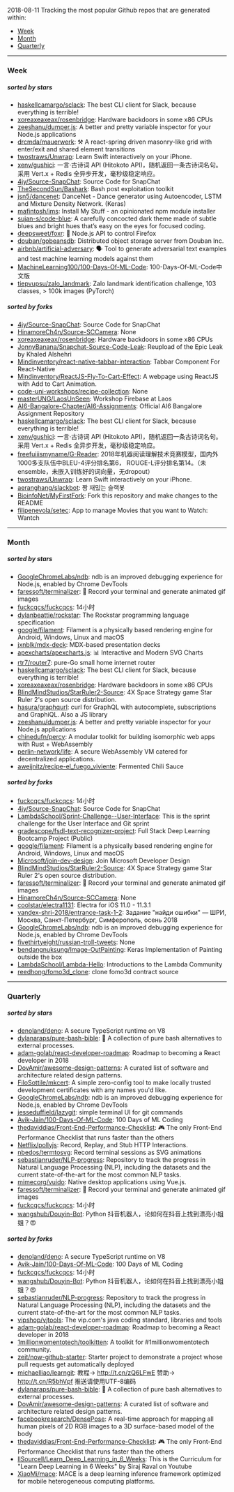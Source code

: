 2018-08-11
Tracking the most popular Github repos that are generated within: 
* [Week](https://github.com/polebug/github_trending_spider/blob/master/2018-08-11.md#week)
* [Month](https://github.com/polebug/github_trending_spider/blob/master/2018-08-11.md#month)
* [Quarterly](https://github.com/polebug/github_trending_spider/blob/master/2018-08-11.md#quarterly)
--- 
### Week 
##### sorted by stars 
* [haskellcamargo/sclack](https://github.com/haskellcamargo/sclack): The best CLI client for Slack, because everything is terrible!
* [xoreaxeaxeax/rosenbridge](https://github.com/xoreaxeaxeax/rosenbridge): Hardware backdoors in some x86 CPUs
* [zeeshanu/dumper.js](https://github.com/zeeshanu/dumper.js): A better and pretty variable inspector for your Node.js applications
* [drcmda/mauerwerk](https://github.com/drcmda/mauerwerk): ⚒  A react-spring driven masonry-like grid with enter/exit and shared element transitions
* [twostraws/Unwrap](https://github.com/twostraws/Unwrap): Learn Swift interactively on your iPhone.
* [xenv/gushici](https://github.com/xenv/gushici): 一言·古诗词 API (Hitokoto API)，随机返回一条古诗词名句。采用  Vert.x + Redis 全异步开发，毫秒级稳定响应。
* [4jy/Source-SnapChat](https://github.com/4jy/Source-SnapChat): Source Code for SnapChat
* [TheSecondSun/Bashark](https://github.com/TheSecondSun/Bashark): Bash post exploitation toolkit
* [jsn5/dancenet](https://github.com/jsn5/dancenet): DanceNet - Dance generator using Autoencoder, LSTM and Mixture Density Network. (Keras)
* [mafintosh/ims](https://github.com/mafintosh/ims): Install My Stuff - an opinionated npm module installer
* [sujan-s/code-blue](https://github.com/sujan-s/code-blue): A carefully concocted dark theme made of subtle blues and bright hues that’s easy on the eyes for focused coding.
* [deepsweet/foxr](https://github.com/deepsweet/foxr): 🦊 Node.js API to control Firefox
* [douban/gobeansdb](https://github.com/douban/gobeansdb): Distributed object storage server from Douban Inc. 
* [airbnb/artificial-adversary](https://github.com/airbnb/artificial-adversary): 🗣️ Tool to generate adversarial text examples and test machine learning models against them
* [MachineLearning100/100-Days-Of-ML-Code](https://github.com/MachineLearning100/100-Days-Of-ML-Code): 100-Days-Of-ML-Code中文版
* [tiepvupsu/zalo_landmark](https://github.com/tiepvupsu/zalo_landmark): Zalo landmark identification challenge, 103 classes, > 100k images (PyTorch)
##### sorted by forks 
* [4jy/Source-SnapChat](https://github.com/4jy/Source-SnapChat): Source Code for SnapChat
* [HinamoreCh4n/Source-SCCamera](https://github.com/HinamoreCh4n/Source-SCCamera): None
* [xoreaxeaxeax/rosenbridge](https://github.com/xoreaxeaxeax/rosenbridge): Hardware backdoors in some x86 CPUs
* [JonnyBanana/Snapchat-Source-Code-Leak](https://github.com/JonnyBanana/Snapchat-Source-Code-Leak): Reupload of the Epic Leak by Khaled Alshehri
* [Mindinventory/react-native-tabbar-interaction](https://github.com/Mindinventory/react-native-tabbar-interaction): Tabbar Component For React-Native
* [Mindinventory/ReactJS-Fly-To-Cart-Effect](https://github.com/Mindinventory/ReactJS-Fly-To-Cart-Effect): A webpage using ReactJS with Add to Cart Animation.
* [code-uni-workshops/recipe-collection](https://github.com/code-uni-workshops/recipe-collection): None
* [masterUNG/LaosUnSeen](https://github.com/masterUNG/LaosUnSeen): Workshop Firebase at Laos
* [AI6-Bangalore-Chapter/AI6-Assignments](https://github.com/AI6-Bangalore-Chapter/AI6-Assignments): Official AI6 Bangalore Assignment Repository
* [haskellcamargo/sclack](https://github.com/haskellcamargo/sclack): The best CLI client for Slack, because everything is terrible!
* [xenv/gushici](https://github.com/xenv/gushici): 一言·古诗词 API (Hitokoto API)，随机返回一条古诗词名句。采用  Vert.x + Redis 全异步开发，毫秒级稳定响应。
* [freefuiiismyname/G-Reader](https://github.com/freefuiiismyname/G-Reader): 2018年机器阅读理解技术竞赛模型，国内外1000多支队伍中BLEU-4评分排名第6， ROUGE-L评分排名第14。（未ensemble，未嵌入训练好的词向量，无dropout）
* [twostraws/Unwrap](https://github.com/twostraws/Unwrap): Learn Swift interactively on your iPhone.
* [aeranghang/slackbot](https://github.com/aeranghang/slackbot): 짱 재밌는 슬랙봇
* [BioinfoNet/MyFirstFork](https://github.com/BioinfoNet/MyFirstFork): Fork this repository and make changes to the README
* [filipenevola/setec](https://github.com/filipenevola/setec): App to manage Movies that you want to Watch: Wantch
--- 
### Month 
##### sorted by stars 
* [GoogleChromeLabs/ndb](https://github.com/GoogleChromeLabs/ndb): ndb is an improved debugging experience for Node.js, enabled by Chrome DevTools
* [faressoft/terminalizer](https://github.com/faressoft/terminalizer): 🦄 Record your terminal and generate animated gif images
* [fuckcqcs/fuckcqcs](https://github.com/fuckcqcs/fuckcqcs): 14小时
* [dylanbeattie/rockstar](https://github.com/dylanbeattie/rockstar): The Rockstar programming language specification
* [google/filament](https://github.com/google/filament): Filament is a physically based rendering engine for Android, Windows, Linux and macOS
* [jxnblk/mdx-deck](https://github.com/jxnblk/mdx-deck): MDX-based presentation decks
* [apexcharts/apexcharts.js](https://github.com/apexcharts/apexcharts.js): 📊 Interactive and Modern SVG Charts
* [rtr7/router7](https://github.com/rtr7/router7): pure-Go small home internet router
* [haskellcamargo/sclack](https://github.com/haskellcamargo/sclack): The best CLI client for Slack, because everything is terrible!
* [xoreaxeaxeax/rosenbridge](https://github.com/xoreaxeaxeax/rosenbridge): Hardware backdoors in some x86 CPUs
* [BlindMindStudios/StarRuler2-Source](https://github.com/BlindMindStudios/StarRuler2-Source): 4X Space Strategy game Star Ruler 2's open source distribution.
* [hasura/graphqurl](https://github.com/hasura/graphqurl): curl for GraphQL with autocomplete, subscriptions and GraphiQL. Also a JS library
* [zeeshanu/dumper.js](https://github.com/zeeshanu/dumper.js): A better and pretty variable inspector for your Node.js applications
* [chinedufn/percy](https://github.com/chinedufn/percy): A modular toolkit for building isomorphic web apps with Rust + WebAssembly
* [perlin-network/life](https://github.com/perlin-network/life): A secure WebAssembly VM catered for decentralized applications.
* [aweijnitz/recipe-el_fuego_viviente](https://github.com/aweijnitz/recipe-el_fuego_viviente): Fermented Chili Sauce
##### sorted by forks 
* [fuckcqcs/fuckcqcs](https://github.com/fuckcqcs/fuckcqcs): 14小时
* [4jy/Source-SnapChat](https://github.com/4jy/Source-SnapChat): Source Code for SnapChat
* [LambdaSchool/Sprint-Challenge--User-Interface](https://github.com/LambdaSchool/Sprint-Challenge--User-Interface): This is the sprint challenge for the User Interface and Git sprint
* [gradescope/fsdl-text-recognizer-project](https://github.com/gradescope/fsdl-text-recognizer-project): Full Stack Deep Learning Bootcamp Project (Public)
* [google/filament](https://github.com/google/filament): Filament is a physically based rendering engine for Android, Windows, Linux and macOS
* [Microsoft/join-dev-design](https://github.com/Microsoft/join-dev-design): Join Microsoft Developer Design
* [BlindMindStudios/StarRuler2-Source](https://github.com/BlindMindStudios/StarRuler2-Source): 4X Space Strategy game Star Ruler 2's open source distribution.
* [faressoft/terminalizer](https://github.com/faressoft/terminalizer): 🦄 Record your terminal and generate animated gif images
* [HinamoreCh4n/Source-SCCamera](https://github.com/HinamoreCh4n/Source-SCCamera): None
* [coolstar/electra1131](https://github.com/coolstar/electra1131): Electra for iOS 11.0 - 11.3.1
* [yandex-shri-2018/entrance-task-1-2](https://github.com/yandex-shri-2018/entrance-task-1-2): Задание "найди ошибки" — ШРИ, Москва, Санкт-Петербург, Симферополь, осень 2018
* [GoogleChromeLabs/ndb](https://github.com/GoogleChromeLabs/ndb): ndb is an improved debugging experience for Node.js, enabled by Chrome DevTools
* [fivethirtyeight/russian-troll-tweets](https://github.com/fivethirtyeight/russian-troll-tweets): None
* [bendangnuksung/Image-OutPainting](https://github.com/bendangnuksung/Image-OutPainting): Keras Implementation of Painting outside the box
* [LambdaSchool/Lambda-Hello](https://github.com/LambdaSchool/Lambda-Hello): Introductions to the Lambda Community
* [reedhong/fomo3d_clone](https://github.com/reedhong/fomo3d_clone): clone fomo3d contract source
--- 
### Quarterly 
##### sorted by stars 
* [denoland/deno](https://github.com/denoland/deno): A secure TypeScript runtime on V8
* [dylanaraps/pure-bash-bible](https://github.com/dylanaraps/pure-bash-bible): 📖 A collection of pure bash alternatives to external processes.
* [adam-golab/react-developer-roadmap](https://github.com/adam-golab/react-developer-roadmap): Roadmap to becoming a React developer in 2018
* [DovAmir/awesome-design-patterns](https://github.com/DovAmir/awesome-design-patterns): A curated list of software and architecture related design patterns.
* [FiloSottile/mkcert](https://github.com/FiloSottile/mkcert): A simple zero-config tool to make locally trusted development certificates with any names you'd like.
* [GoogleChromeLabs/ndb](https://github.com/GoogleChromeLabs/ndb): ndb is an improved debugging experience for Node.js, enabled by Chrome DevTools
* [jesseduffield/lazygit](https://github.com/jesseduffield/lazygit): simple terminal UI for git commands
* [Avik-Jain/100-Days-Of-ML-Code](https://github.com/Avik-Jain/100-Days-Of-ML-Code): 100 Days of ML Coding
* [thedaviddias/Front-End-Performance-Checklist](https://github.com/thedaviddias/Front-End-Performance-Checklist): 🎮 The only Front-End Performance Checklist that runs faster than the others
* [Netflix/pollyjs](https://github.com/Netflix/pollyjs): Record, Replay, and Stub HTTP Interactions.
* [nbedos/termtosvg](https://github.com/nbedos/termtosvg): Record terminal sessions as SVG animations
* [sebastianruder/NLP-progress](https://github.com/sebastianruder/NLP-progress): Repository to track the progress in Natural Language Processing (NLP), including the datasets and the current state-of-the-art for the most common NLP tasks.
* [mimecorg/vuido](https://github.com/mimecorg/vuido): Native desktop applications using Vue.js.
* [faressoft/terminalizer](https://github.com/faressoft/terminalizer): 🦄 Record your terminal and generate animated gif images
* [fuckcqcs/fuckcqcs](https://github.com/fuckcqcs/fuckcqcs): 14小时
* [wangshub/Douyin-Bot](https://github.com/wangshub/Douyin-Bot): Python 抖音机器人，论如何在抖音上找到漂亮小姐姐？😍 
##### sorted by forks 
* [denoland/deno](https://github.com/denoland/deno): A secure TypeScript runtime on V8
* [Avik-Jain/100-Days-Of-ML-Code](https://github.com/Avik-Jain/100-Days-Of-ML-Code): 100 Days of ML Coding
* [fuckcqcs/fuckcqcs](https://github.com/fuckcqcs/fuckcqcs): 14小时
* [wangshub/Douyin-Bot](https://github.com/wangshub/Douyin-Bot): Python 抖音机器人，论如何在抖音上找到漂亮小姐姐？😍 
* [sebastianruder/NLP-progress](https://github.com/sebastianruder/NLP-progress): Repository to track the progress in Natural Language Processing (NLP), including the datasets and the current state-of-the-art for the most common NLP tasks.
* [vipshop/vjtools](https://github.com/vipshop/vjtools): The vip.com's java coding standard, libraries and tools
* [adam-golab/react-developer-roadmap](https://github.com/adam-golab/react-developer-roadmap): Roadmap to becoming a React developer in 2018
* [1millionwomentotech/toolkitten](https://github.com/1millionwomentotech/toolkitten): A toolkit for #1millionwomentotech community.
* [zeit/now-github-starter](https://github.com/zeit/now-github-starter): Starter project to demonstrate a project whose pull requests get automatically deployed
* [michaelliao/learngit](https://github.com/michaelliao/learngit): 教程→ http://t.cn/zQ6LFwE 赞助→ http://t.cn/R5bhVpf 推送请使用UTF-8编码
* [dylanaraps/pure-bash-bible](https://github.com/dylanaraps/pure-bash-bible): 📖 A collection of pure bash alternatives to external processes.
* [DovAmir/awesome-design-patterns](https://github.com/DovAmir/awesome-design-patterns): A curated list of software and architecture related design patterns.
* [facebookresearch/DensePose](https://github.com/facebookresearch/DensePose): A real-time approach for mapping all human pixels of 2D RGB images to a 3D surface-based model of the body
* [thedaviddias/Front-End-Performance-Checklist](https://github.com/thedaviddias/Front-End-Performance-Checklist): 🎮 The only Front-End Performance Checklist that runs faster than the others
* [llSourcell/Learn_Deep_Learning_in_6_Weeks](https://github.com/llSourcell/Learn_Deep_Learning_in_6_Weeks): This is the Curriculum for "Learn Deep Learning in 6 Weeks" by Siraj Raval on Youtube 
* [XiaoMi/mace](https://github.com/XiaoMi/mace): MACE is a deep learning inference framework optimized for mobile heterogeneous computing platforms.
